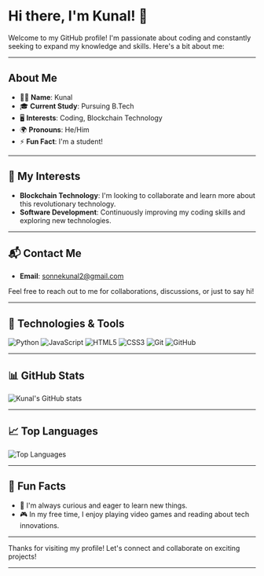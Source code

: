 # Hi there, I'm Kunal! 👋

Welcome to my GitHub profile! I'm passionate about coding and constantly seeking to expand my knowledge and skills. Here's a bit about me:

---

## About Me

- 👨‍💻 **Name**: Kunal
- 🎓 **Current Study**: Pursuing B.Tech
- 🖥️ **Interests**: Coding, Blockchain Technology
- 🌍 **Pronouns**: He/Him
- ⚡ **Fun Fact**: I'm a student!

---

## 🚀 My Interests

- **Blockchain Technology**: I'm looking to collaborate and learn more about this revolutionary technology.
- **Software Development**: Continuously improving my coding skills and exploring new technologies.

---

## 📬 Contact Me

- **Email**: [sonnekunal2@gmail.com](mailto:sonnekunal2@gmail.com)

Feel free to reach out to me for collaborations, discussions, or just to say hi!

---

## 🔧 Technologies & Tools

![Python](https://img.shields.io/badge/Python-3776AB?style=for-the-badge&logo=python&logoColor=white)
![JavaScript](https://img.shields.io/badge/JavaScript-F7DF1E?style=for-the-badge&logo=javascript&logoColor=black)
![HTML5](https://img.shields.io/badge/HTML5-E34F26?style=for-the-badge&logo=html5&logoColor=white)
![CSS3](https://img.shields.io/badge/CSS3-1572B6?style=for-the-badge&logo=css3&logoColor=white)
![Git](https://img.shields.io/badge/Git-F05032?style=for-the-badge&logo=git&logoColor=white)
![GitHub](https://img.shields.io/badge/GitHub-181717?style=for-the-badge&logo=github&logoColor=white)

---

## 📊 GitHub Stats

![Kunal's GitHub stats](https://github-readme-stats.vercel.app/api?username=erenyeager101&show_icons=true&theme=radical)

---

## 📈 Top Languages

![Top Languages](https://github-readme-stats.vercel.app/api/top-langs/?username=erenyeager101&layout=compact&theme=radical)

---

## 🌟 Fun Facts

- 🚀 I'm always curious and eager to learn new things.
- 🎮 In my free time, I enjoy playing video games and reading about tech innovations.

---

Thanks for visiting my profile! Let's connect and collaborate on exciting projects!

---

<!---
erenyeager101/erenyeager101 is a ✨ special ✨ repository because its `README.md` (this file) appears on your GitHub profile.
You can click the Preview link to take a look at your changes.
--->
